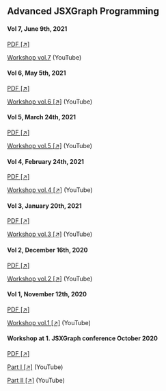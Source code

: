 ## Advanced JSXGraph Programming

#### Vol 7, June 9th, 2021

<a href="/data/webinar/advanced7.pdf" target="_blank">PDF [↗]</a>

[Workshop vol.7](https://www.youtube.com/embed/762nj776TIg) (YouTube)

#### Vol 6, May 5th, 2021

<a href="/data/webinar/advanced6.pdf" target="_blank">PDF [↗]</a>

<a href="https://www.youtube.com/embed/C08MvHLvoYM" target="_blank">Workshop vol.6 [↗]</a> (YouTube)

#### Vol 5, March 24th, 2021

<a href="/data/webinar/advanced5.pdf" target="_blank">PDF [↗]</a>

<a href="https://www.youtube.com/embed/dPg1Xow4ues" target="_blank">Workshop vol.5 [↗]</a> (YouTube)

#### Vol 4, February 24th, 2021

<a href="/data/webinar/advanced4.pdf" target="_blank">PDF [↗]</a>

<a href="https://www.youtube.com/embed/WcmQbGEqvLA" target="_blank">Workshop vol.4 [↗]</a> (YouTube)

#### Vol 3, January 20th, 2021

<a href="/data/webinar/advanced3.pdf" target="_blank">PDF [↗]</a>

<a href="https://www.youtube.com/embed/rpQc_ZHcgWE" target="_blank">Workshop vol.3 [↗]</a> (YouTube)

#### Vol 2, December 16th, 2020

<a href="/data/webinar/advanced2.pdf" target="_blank">PDF [↗]</a>

<a href="https://www.youtube.com/embed/ZXEcomaIKmE" target="_blank">Workshop vol.2 [↗]</a> (YouTube)

#### Vol 1, November 12th, 2020

<a href="/data/webinar/advanced1.pdf" target="_blank">PDF [↗]</a>

<a href="https://www.youtube.com/embed/s3sUJualJJ0" target="_blank">Workshop vol.1 [↗]</a> (YouTube)

#### Workshop at 1. JSXGraph conference October 2020

<a href="/data/webinar/advanced.pdf" target="_blank">PDF [↗]</a>

<a href="https://www.youtube.com/embed/akZVUIjQDMA" target="_blank">Part I [↗]</a> (YouTube)

<a href="https://www.youtube.com/embed/V8_qt3wLLmg" target="_blank">Part II [↗]</a> (YouTube)